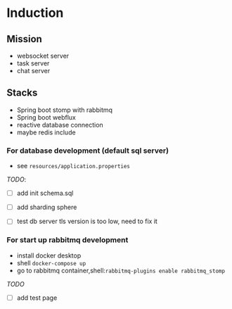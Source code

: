 # Induction
## Mission
- websocket server
- task server
- chat server
## Stacks
- Spring boot stomp with rabbitmq
- Spring boot webflux
- reactive database connection
- maybe redis include

### For database development (default sql server)
- see `resources/application.properties`

*TODO*:
- [ ] add init schema.sql
- [ ] add sharding sphere
- [ ] test db server tls version is too low, need to fix it


### For start up rabbitmq development
- install docker desktop
- shell `docker-compose up`
- go to rabbitmq container,shell:`rabbitmq-plugins enable rabbitmq_stomp`

*TODO*

- [ ]  add test page